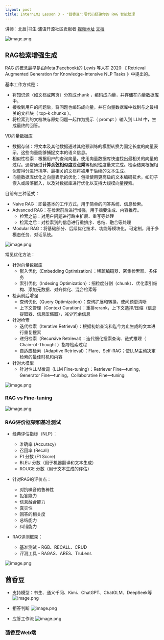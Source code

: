 ```yaml
---
layout: post
title: InternLM2 Lesson 3 - "茴香豆":零代码搭建你的 RAG 智能助理
---
```


讲师：北辰|书生·浦语开源社区贡献者
[视频地址](https://www.bilibili.com/video/BV1QA4m1F7t4/)
[文档](https://github.com/InternLM/Tutorial/blob/camp2/huixiangdou/readme.md)

![image.png](https://s2.loli.net/2024/04/10/glEjcirWQmBChUA.png)

## RAG检索增强生成
RAG 的概念最早是由Meta(Facebook)的 Lewis 等人在 2020 《 Retrieval Augmented Generation for Knowledge-Intensive NLP Tasks 》中提出的。

基本工作方式是：
- 将知识源（如文档或网页）分割成chunk ，编码成向量，并存储在向量数据库中。
- 接收到用户的问题后，将问题也编码成向量，并在向量数据库中找到与之最相关的文档块（ top-k chunks ）。
- 将检索到的文档块与原始问题一起作为提示（ prompt ）输入到 LLM 中，生成最终的回答。

VD向量数据库
- 数据存储：将文本及其他数据通过其他预训练的模型转换为固定长度的向量表示，这些向量能够捕捉文本的语义信息。
- 相似性检索：根据用户的查询向量，使用向量数据库快速找出最相关的向量的过程。通常通过**计算余弦相似度**或**点乘**等相似性度量来完成。检索结果根据相似度得分进行排序，最相关的文档将被用于后续的文本生成。
- 向量数据库优化之向量表示的优化：包括使用更高级的文本编码技术，如句子嵌入或段落嵌入，以及对数据库进行优化以支持大规模向量搜索。

目前有三种范式：
- Naive RAG：即最基本的工作方式，用于简单的问答系统、信息检索。
- Advanced RAG：在检索前后进行增强，用于摘要生成、内容推荐。
    - 检索之前：对用户问题进行路由扩展、重写等处理
    - 检索之后：对检索到的信息进行重排序、总结、融合等处理
- Modular RAG：将基础部分、后续优化技术、功能等模块化，可定制，用于多模态任务、对话系统。

![image.png](https://s2.loli.net/2024/04/10/Zye6GuIgJDUNK24.png)

常见优化方法：
- 针对向量数据库
    - 嵌入优化（Embedding Optimization）：稀疏编码器、密集检索器、多任务
    - 索引优化（Indexing Optimization）：细粒度分割（chunk）、优化索引结构、添加元数据、对齐优化、混合检索等
- 检索前后增强
    - 查询优化（Query Optimization）：查询扩展和转换，使问题更清晰
    - 上下文管理（Context Curation）：重排rerank，上下文选择/压缩（信息提取器、信息压缩器），减少冗余信息
- 针对检索
    - 迭代检索（Iterative Retrieval）：根据初始查询和迄今为止生成的文本进行重复搜索
    - 递归检索（Recursive Retrieval）：迭代细化搜索查询、链式推理（ Chain-of-Thought ）指导检索过程
    - 自适应检索（Adaptive Retrieval）：Flare、Self-RAG；使LLM主动决定检索的最佳时机和内容
- 针对大模型
    - 针对性LLM微调（LLM Fine-tuning）：Retriever Fine—tuning，Generator Fine—tuning，Collaborative Fine—tuning

![image.png](https://s2.loli.net/2024/04/10/5sKriGtBbhAcm18.png)

### RAG vs Fine-tuning

![image.png](https://s2.loli.net/2024/04/10/xiEM4ju5bK3JF9R.png)

### RAG评价框架和基准测试
- 经典评估指标（NLP）：
    - 准确率 (Accuracy)
    - 召回率 (Recall)
    - F1 分数 (F1 Score)
    - BLEU 分数（用于机器翻译和文本生成）
    - ROUGE 分数（用于文本生成的评估）

- 针对RAG的评价点：
    - 对抗噪音的鲁棒性
    - 拒答能力
    - 信息融合能力
    - 真实性
    - 回答的相关度
    - 总结能力
    - 纠错能力

- RAG评测框架：
    - 基准测试 - RGB、RECALL、CRUD
    - 评测工具 - RAGAS、ARES、TruLens

![image.png](https://s2.loli.net/2024/04/10/WUiozf2vLjg5Em7.png)

## 茴香豆
- 支持模型：书生、通义千问、Kimi、ChatGPT、ChatGLM、DeepSeek等
![image.png](https://s2.loli.net/2024/04/10/h2tauIzMUv5rXZg.png)

- 拒答判断
![image.png](https://s2.loli.net/2024/04/10/lzUBDEm2LskRqo8.png)

- 应答工作流
![image.png](https://s2.loli.net/2024/04/10/JQMOfj1WtP2VvNn.png)

### 茴香豆Web端
